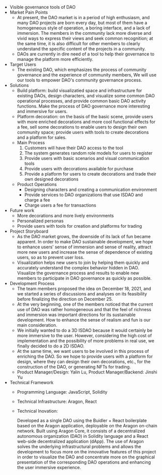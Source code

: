 - Visible governance tools of DAO
- Market Pain Points
    - At present, the DAO market is in a period of high enthusiasm, and many DAO projects are born every day, but most of them have a homogeneous style of operation, a boring interface, and a lack of immersion. The members in the community lack more diverse and vivid ways to express their views and seek common recognition; at the same time, it is also difficult for other members to clearly understand the specific content of the projects in a community.
    - DAOs are currently in dire need of a tool to help their governance to manage the platform more efficiently.
- Target Users
    - The existing DAO, which emphasizes the process of community governance and the experience of community members, We will use our tools to empower DAO's community governance process.
- Solutions
    - Build platform: build visualizatied space and infrastructure for existing DAOs, design characters, and visualize some common DAO operational processes, and provide common basic DAO activity functions. Make the process of DAO governance more interesting and immersive for users.
    - Platform decoration: on the basis of the basic scene, provide users with more enriched decorations and more cool functional effects for a fee, sell some decorations to enable users to design their own community space; provide users with tools to create decorations and a platform for sales.
    - Main Process
        1. Customers will have their DAO access to the tool
        2. The system generates random role models for users to register
        3. Provide users with basic scenarios and visual communication tools
        4. Provide users with decorations available for purchase
        5. Provide a platform for users to create decorations and trade their own designed decorations
    - Product Operations
        - Designing characters and creating a communication environment
        - Provide services to DAO organizations that use ISDAO and charge a fee
        - Charge users a fee for transactions
- Future work
    - More decorations and more lively environments
    - Personalized personas
    - Provide users with tools for creation and platforms for trading
- Project Storyboard
    - As the DAO market grows, the downside of its lack of fun became apparent. In order to make DAO sustainable development, we hope to enhance users' sense of immersion and sense of reality, attract more new users and increase the sense of dependence of existing users, so as to prevent user loss.
    - Visualization helps new users to join by helping them quickly and accurately understand the complex behavior hidden in DAO. Visualize the governance process and results to enable new members to participate in DAO governance as quickly as possible.
- Development Process
    - The team members proposed the idea on December 18, 2021, and we started a series of discussions and analyses on its feasibility before finalizing the direction on December 25.
    - At the very beginning, one of the members noticed that the current use of DAO was rather homogeneous and that the feel of richness and immersion was important directions for its sustainable development. How to enhance the sense of realism and fun is our main consideration.
    - We initially wanted to do a 3D ISDAO because it would certainly be more immersive to the user. However, considering the high cost of implementation and the possibility of more problems in real use, we finally decided to do a 2D ISDAO.
    - At the same time, we want users to be involved in this process of enriching the DAO. So we hope to provide users with a platform for design, where they can design their own decorations, etc., for the construction of the DAO, or generating NFTs for trading.
    - Product Manager/Design: Yalin Lu, Product Manager/Backend: Jinshi Yu
- Technical Framework
    - Programming Language: JavaScript, Solidity
    - Technical Infrastructure: Aragon, React
    - Technical Inovation:
        
        Developed as a single DAO using the Buidler + React boilerplate based on the Aragon application, deployable on the Aragon on-chain network. Built using Aragon Core, it consists of a decentralized autonomous organization (DAO) in Solidity language and a React web-side decentralized application (dApp). The use of Aragon solves the underlying infrastructural problems and allows the development to focus more on the innovative features of this project in order to visualize the DAO and concentrate more on the graphical presentation of the corresponding DAO operations and enhancing the user immersive experience.

